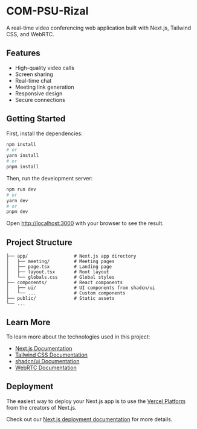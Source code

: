 # COM-PSU-Rizal

A real-time video conferencing web application built with Next.js, Tailwind CSS, and WebRTC.

## Features

- High-quality video calls
- Screen sharing
- Real-time chat
- Meeting link generation
- Responsive design
- Secure connections

## Getting Started

First, install the dependencies:

```bash
npm install
# or
yarn install
# or
pnpm install
```

Then, run the development server:

```bash
npm run dev
# or
yarn dev
# or
pnpm dev
```

Open [http://localhost:3000](http://localhost:3000) with your browser to see the result.

## Project Structure

```
├── app/                 # Next.js app directory
│   ├── meeting/         # Meeting pages
│   ├── page.tsx         # Landing page
│   ├── layout.tsx       # Root layout
│   └── globals.css      # Global styles
├── components/          # React components
│   ├── ui/              # UI components from shadcn/ui
│   └── ...              # Custom components
├── public/              # Static assets
└── ...
```

## Learn More

To learn more about the technologies used in this project:

- [Next.js Documentation](https://nextjs.org/docs)
- [Tailwind CSS Documentation](https://tailwindcss.com/docs)
- [shadcn/ui Documentation](https://ui.shadcn.com/docs)
- [WebRTC Documentation](https://webrtc.org/getting-started/overview)

## Deployment

The easiest way to deploy your Next.js app is to use the [Vercel Platform](https://vercel.com/new?utm_medium=default-template&filter=next.js&utm_source=create-next-app&utm_campaign=create-next-app-readme) from the creators of Next.js.

Check out our [Next.js deployment documentation](https://nextjs.org/docs/deployment) for more details.
